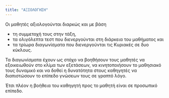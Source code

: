 ```yaml
---
title: "ΑΞΙΟΛΟΓΗΣΗ"
---
```



Οι μαθητές αξιολογούνται διαρκώς και με βάση
 - τη συμμετοχή τους στην τάξη,
 - τα ολιγόλεπτα τεστ που διενεργούνται στη διάρκεια του μαθήματος και
 - τα τρίωρα διαγωνίσματα που διενεργούνται τις Κυριακές σε δυο κύκλους.

 Τα διαγωνίσματα έχουν ως στόχο να βοηθήσουν τους μαθητές να εξοικειωθούν στο κλίμα των εξετάσεων, να κινητοποιήσουν το μαθησιακό τους δυναμικό και να δοθεί η δυνατότητα στους καθηγητές να διαπιστώσουν το επίπεδο γνώσεων τους σε γραπτό λόγο.

 Έτσι πλέον η βοήθεια του καθηγητή προς το μαθητή είναι σε προσωπικό επίπεδο.
